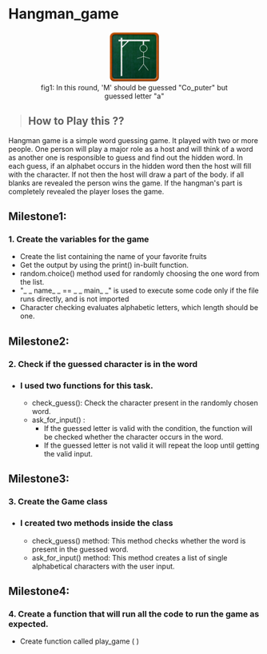 # Hangman_game
<figure>
<div style="text-align:center"><img src="hangman.png" alt="Hangman" width="100" heiht="100">
<span><figcaption>fig1: In this round, 'M' should be guessed "Co_puter" but guessed letter "a" </figcaption><span>
</div>
</figure>

> ## How to Play this ??
Hangman game is a simple word guessing game. It played with two or more people. One person will play a major role as a host and will think of a word  as another one is responsible to guess and find out the hidden word. In each guess, if an alphabet occurs in the hidden word then the host will fill with the character. If not then the host will draw a part of the body.  if all blanks are revealed the person wins the game. If the hangman's part is completely revealed the player loses the game.  

 **Milestone1:** 
---

###  **1. Create the variables for the game**
- Create the list containing the name of your favorite fruits
- Get the output by using the print() in-built function.
- random.choice() method used for randomly choosing the one word from the list. 
- "_ _ name_ _ == _ _ main_ _" is used to execute some code only if the file runs directly, and is not imported
- Character checking evaluates alphabetic letters, which length should be one. 

**Milestone2:** 
--- 
###  **2. Check if the guessed character is in the word**
 -  ### I used two functions for this task.
    - check_guess(): Check the character present in the randomly chosen word.
    - ask_for_input() : 
        * If the guessed letter is valid with the condition, the function will be checked whether the character occurs in the word.
        * If the guessed letter is not valid it will repeat the loop until getting the valid input. 
        
## **Milestone3:**
### **3. Create the Game class**
- ### I created two methods inside the class
    - check_guess() method: This method checks whether the word is present in the guessed word.
    - ask_for_input() method: This method creates a list of single alphabetical characters with the user input. 

## **Milestone4:**
### **4. Create a function that will run all the code to run the game as expected.**
- Create function called play_game ( )

    

    
 



  

